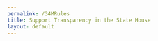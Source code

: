 ```yaml
---
permalink: /34MRules
title: Support Transparency in the State House
layout: default
---
```

<script charset="utf-8" type="text/javascript" src="//js.hsforms.net/forms/shell.js"></script>

<script>
  hbspt.forms.create({
	portalId: "6201350",
	formId: "ce70bb8d-2639-4df3-a7c0-f3ecb9aab0ab"
});
</script>